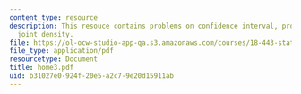 ```yaml
---
content_type: resource
description: This resouce contains problems on confidence interval, probability and
  joint density.
file: https://ol-ocw-studio-app-qa.s3.amazonaws.com/courses/18-443-statistics-for-applications-fall-2006/b31027e0924f20e5a2c79e20d15911ab_home3.pdf
file_type: application/pdf
resourcetype: Document
title: home3.pdf
uid: b31027e0-924f-20e5-a2c7-9e20d15911ab
---
```

